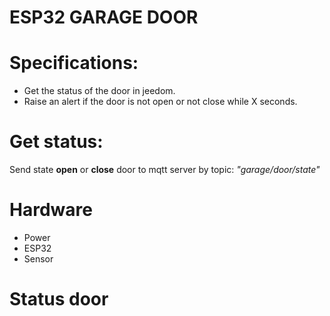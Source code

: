 # ESP32 GARAGE DOOR

# Specifications:
* Get the status of the door in jeedom.
* Raise an alert if the door is not open or not close while X seconds.

# Get status:
Send state **open** or **close** door to mqtt server by topic: *"garage/door/state"*


# Hardware
+ Power
+ ESP32
+ Sensor

# Status door